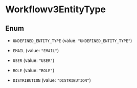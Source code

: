 

# Workflowv3EntityType

## Enum


* `UNDEFINED_ENTITY_TYPE` (value: `"UNDEFINED_ENTITY_TYPE"`)

* `EMAIL` (value: `"EMAIL"`)

* `USER` (value: `"USER"`)

* `ROLE` (value: `"ROLE"`)

* `DISTRIBUTION` (value: `"DISTRIBUTION"`)




